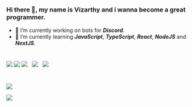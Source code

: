 ### Hi there 👋, my name is Vizarthy and i wanna become a great programmer.

- 🔭 I’m currently working on bots for ***Discord***.
- 🌱 I’m currently learning ***JavaScript***, ***TypeScript***, ***React***, ***NodeJS*** and ***NextJS***.
#
![](https://cdn.jsdelivr.net/npm/programming-languages-logos@0.0.3/src/javascript/javascript_48x48.png)  ‍ ‍ ![](https://cdn.jsdelivr.net/npm/programming-languages-logos@0.0.3/src/typescript/typescript_48x48.png)  ‍ ‍ ![](https://i.imgur.com/7FBpz4c.png)  ‍ ‍ ![](https://i.imgur.com/btAIGZQ.png)  ‍ ‍ ![](https://i.imgur.com/x2LgErx.png)
#
![](https://github-readme-stats.vercel.app/api?username=vizarthy&show_icons=true&theme=tokyonight)

![](https://github-readme-stats.vercel.app/api/top-langs/?username=Vizarthy&layout=compact&theme=tokyonight)
